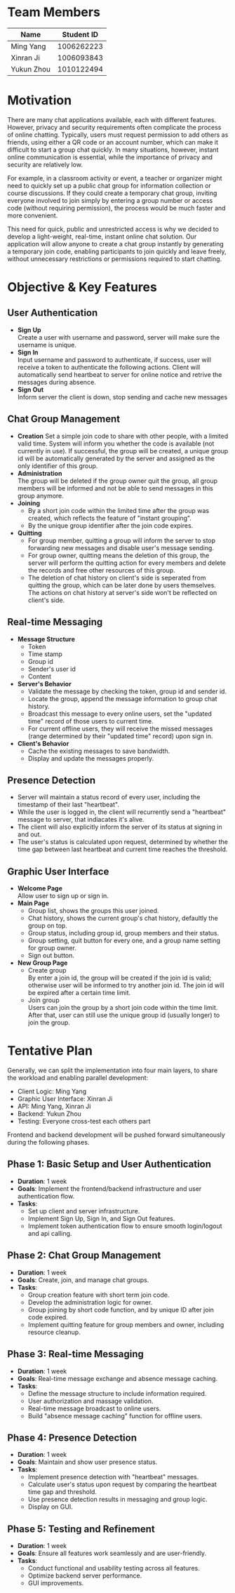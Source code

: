 # Team Members
| Name       | Student ID |
| ---------- | ---------- |
| Ming Yang  | 1006262223 |
| Xinran Ji  | 1006093843 |
| Yukun Zhou | 1010122494 |

# Motivation 
  There are many chat applications available, each with different features. However, privacy and security requirements often complicate the process of online chatting. Typically, users must request permission to add others as friends, using either a QR code or an account number, which can make it difficult to start a group chat quickly. In many situations, however, instant online communication is essential, while the importance of privacy and security are relatively low. 
  
  For example, in a classroom activity or event, a teacher or organizer might need to quickly set up a public chat group for information collection or course discussions. If they could create a temporary chat group, inviting everyone involved to join simply by entering a group number or access code (without requiring permission), the process would be much faster and more convenient. 
  
  This need for quick, public and unrestricted access is why we decided to develop a light-weight, real-time, instant online chat solution. Our application will allow anyone to create a chat group instantly by generating a temporary join code, enabling participants to join quickly and leave freely, without unnecessary restrictions or permissions required to start chatting.

# Objective & Key Features
## User Authentication
- **Sign Up**  
  Create a user with username and password, server will make sure the username is unique.
- **Sign In**  
  Input username and password to authenticate, if success, user will receive a token to authenticate the following actions. Client will automatically send heartbeat to server for online notice and retrive the messages during absence. 
- **Sign Out**  
  Inform server the client is down, stop sending and cache new messages
## Chat Group Management
- **Creation** 
  Set a simple join code to share with other people, with a limited valid time. System will inform you whether the code is available (not currently in use). If successful, the group will be created, a unique group id will be automatically generated by the server and assigned as the only identifier of this group.
- **Administration**  
  The group will be deleted if the group owner quit the group, all group members will be informed and not be able to send messages in this group anymore.
- **Joining**
  - By a short join code within the limited time after the group was created, which reflects the feature of "instant grouping".
  - By the unique group identifier after the join code expires.
- **Quitting**
  - For group member, quitting a group will inform the server to stop forwarding new messages and disable user's message sending.
  - For group owner, quitting means the deletion of this group, the server will perform the quitting action for every members and delete the records and free other resources of this group.
  - The deletion of chat history on client's side is seperated from quitting the group, which can be later done by users themselves. The actions on chat history at server's side won't be reflected on client's side.
## Real-time Messaging
- **Message Structure**
  - Token
  - Time stamp
  - Group id
  - Sender's user id
  - Content
- **Server's Behavior**
  - Validate the message by checking the token, group id and sender id.
  - Locate the group, append the message information to group chat history.
  - Broadcast this message to every online users, set the "updated time" record of those users to current time.
  - For current offline users, they will receive the missed messages (range determined by their "updated time" record) upon sign in.
- **Client's Behavior**
  - Cache the existing messages to save bandwidth.
  - Display and update the messages properly.
## Presence Detection
- Server will maintain a status record of every user, including the timestamp of their last "heartbeat".
- While the user is logged in, the client will recurrently send a "heartbeat" message to server, that indiacates it's alive.
- The client will also explicitly inform the server of its status at signing in and out.
- The user's status is calculated upon request, determined by whether the time gap between last heartbeat and current time reaches the threshold.
## Graphic User Interface
- **Welcome Page**  
  Allow user to sign up or sign in.
- **Main Page**
  - Group list, shows the groups this user joined.
  - Chat history, shows the current group's chat history, defaultly the group on top.
  - Group status, including group id, group members and their status.
  - Group setting, quit button for every one, and a group name setting for group owner.
  - Sign out button.
- **New Group Page**
  - Create group  
  By enter a join id, the group will be created if the join id is valid; otherwise user will be informed to try another join id. The join id will be expired after a certain time limit.
  - Join group  
  Users can join the group by a short join code within the time limit. After that, user can still use the unique group id (usually longer) to join the group.

# Tentative Plan
Generally, we can split the implementation into four main layers, to share the workload and enabling parallel development:
- Client Logic: Ming Yang
- Graphic User Interface: Xinran Ji
- API: Ming Yang, Xinran Ji
- Backend: Yukun Zhou
- Testing: Everyone cross-test each others part

Frontend and backend development will be pushed forward simultaneously during the following phases.

## Phase 1: Basic Setup and User Authentication
- **Duration**: 1 week
- **Goals**: Implement the frontend/backend infrastructure and user authentication flow.
- **Tasks**:
  - Set up client and server infrastructure.
  - Implement Sign Up, Sign In, and Sign Out features.
  - Implement token authentication flow to ensure smooth login/logout and api calling.

## Phase 2: Chat Group Management
- **Duration**: 1 week
- **Goals**: Create, join, and manage chat groups.
- **Tasks**:
  - Group creation feature with short term join code.
  - Develop the administration logic for owner.
  - Group joining by short code function, and by unique ID after join code expired.
  - Implement quitting feature for group members and owner, including resource cleanup.

## Phase 3: Real-time Messaging
- **Duration**: 1 week
- **Goals**: Real-time message exchange and absence message caching.
- **Tasks**:
  - Define the message structure to include information required.
  - User authorization and massage validation.
  - Real-time message broadcast to online users.
  - Build "absence message caching" function for offline users.

## Phase 4: Presence Detection
- **Duration**: 1 week
- **Goals**: Maintain and show user presence status.
- **Tasks**:
  - Implement presence detection with "heartbeat" messages.
  - Calculate user's status upon request by comparing the heartbeat time gap and threshold.
  - Use presence detection results in messaging and group logic.
  - Display on GUI.

## Phase 5: Testing and Refinement
- **Duration**: 1 week
- **Goals**: Ensure all features work seamlessly and are user-friendly.
- **Tasks**:
  - Conduct functional and usability testing across all features.
  - Optimize backend server performance.
  - GUI improvements.

